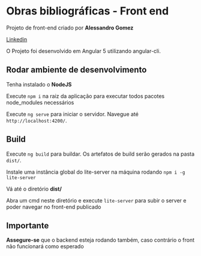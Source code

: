 # Obras bibliográficas - Front end

Projeto de front-end criado por **Alessandro Gomez**

[Linkedin](https://www.linkedin.com/in/alessandro-gomez/ "Linkedin")

O Projeto foi desenvolvido em Angular 5 utilizando angular-cli.


## Rodar ambiente de desenvolvimento

Tenha instalado o **NodeJS**

Execute `npm i` na raiz da aplicação para executar todos pacotes node_modules necessários

Execute `ng serve` para iniciar o servidor. Navegue até `http://localhost:4200/`.


## Build

Execute `ng build` para buildar. Os artefatos de build serão gerados na pasta `dist/`. 

Instale uma instância global do lite-server na máquina rodando  `npm i -g lite-server`

Vá até o diretório **dist/**

Abra um cmd neste diretório e execute `lite-server` para subir o server e poder navegar no front-end publicado

## Importante

**Assegure-se** que o backend esteja rodando também, caso contrário o front não funcionará como esperado